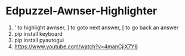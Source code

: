 # Edpuzzel-Awnser-Highlighter
1. ' to highlight awnser, ] to goto next answer, [ to go back an answer
2. pip install keyboard
3. pip install pyautogui
4. https://www.youtube.com/watch?v=4manCjiX7Y8

